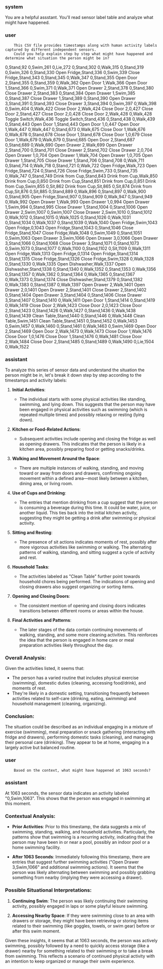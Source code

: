 ### system
You are a helpful assstant. You'll read sensor label table and analyze what might have happened.
### user

        This CSV file provides timestamps along with human activity labels captured by different independent sensors.
        Could you help explain step by step what might have happened and determine what situation the person might be in?
    
0,Stand,92
0,Swim,261
0,Lie,272
0,Stand,302
0,Walk,315
0,Stand,319
0,Swim,326
0,Stand,330
Open Fridge,Stand,336
0,Swim,339
Close Fridge,Stand,343
0,Stand,345
0,Walk,347
0,Stand,355
Open Door 2,Stand,355
0,Stand,359
0,Walk,362
Open Door 1,Walk,366
Open Door 1,Stand,366
0,Swim,371
0,Walk,371
Open Drawer 2,Stand,378
0,Stand,380
Close Drawer 2,Stand,383
0,Stand,384
Open Drawer 1,Swim,385
0,Stand,387
Close Drawer 1,Stand,389
0,Stand,390
Open Drawer 3,Stand,391
0,Stand,393
Close Drawer 3,Stand,394
0,Swim,397
0,Walk,398
0,Swim,404
0,Walk,422
Close Door 2,Walk,424
Close Door 2,0,427
Close Door 2,Stand,427
Close Door 2,0,428
Close Door 2,Walk,428
0,Walk,428
Toggle Switch,Walk,436
Toggle Switch,Stand,436
0,Stand,438
0,Walk,439
0,Stand,443
Open Door 1,Stand,443
Open Door 1,0,447
Open Door 1,Walk,447
0,Walk,447
0,Stand,673
0,Walk,675
Close Door 1,Walk,676
0,Walk,678
0,Stand,678
Close Door 1,Stand,678
Close Door 1,0,679
Close Door 1,Walk,679
0,Walk,679
0,Stand,685
Open Door 2,Stand,687
0,Stand,689
0,Walk,690
Open Drawer 2,Walk,699
Open Drawer 2,Stand,700
0,Stand,701
Close Drawer 2,Stand,702
Close Drawer 2,0,704
Open Drawer 1,0,704
Open Drawer 1,Walk,704
Open Drawer 1,0,705
Open Drawer 1,Stand,705
Close Drawer 1,Stand,706
0,Stand,708
0,Walk,711
0,Stand,714
0,Walk,718
0,Stand,721
0,Walk,722
Open Fridge,Walk,723
Open Fridge,Stand,724
0,Stand,726
Close Fridge,Swim,733
0,Stand,735
0,Walk,747
0,Stand,749
Drink from Cup,Stand,843
Drink from Cup,Walk,850
Drink from Cup,0,850
Drink from Cup,Stand,851
Drink from Cup,0,851
Drink from Cup,Swim,855
0,Sit,862
Drink from Cup,Sit,865
0,Sit,874
Drink from Cup,Sit,876
0,Sit,885
0,Stand,889
0,Walk,896
0,Stand,897
0,Walk,900
0,Stand,905
Open Fridge,Stand,907
0,Stand,909
0,Walk,947
0,Stand,949
0,Walk,992
Open Drawer 1,Walk,993
Open Drawer 1,0,994
Open Drawer 1,Swim,994
0,Stand,995
Close Drawer 1,Stand,1004
0,Stand,1006
Open Drawer 2,Swim,1007
0,Swim,1007
Close Drawer 2,Swim,1010
0,Stand,1012
0,Walk,1012
0,Stand,1015
0,Walk,1025
0,Stand,1026
0,Walk,1031
0,Stand,1034
0,Walk,1037
0,Stand,1039
0,Walk,1040
Open Fridge,Swim,1043
Open Fridge,0,1043
Open Fridge,Stand,1043
0,Stand,1046
Close Fridge,Stand,1047
Close Fridge,Walk,1048
0,Swim,1049
0,Stand,1051
0,Swim,1063
Open Drawer 3,Swim,1066
Open Drawer 3,0,1066
Open Drawer 3,Stand,1066
0,Stand,1068
Close Drawer 3,Stand,1071
0,Stand,1073
0,Swim,1073
0,Stand,1077
0,Walk,1100
0,Stand,1102
0,Sit,1109
0,Walk,1311
Open Fridge,Walk,1313
Open Fridge,0,1314
Open Fridge,Stand,1314
0,Stand,1315
Close Fridge,Stand,1326
Close Fridge,Swim,1328
0,Walk,1328
0,Stand,1330
0,Walk,1335
Open Dishwasher,Walk,1337
Open Dishwasher,Stand,1338
0,Stand,1340
0,Walk,1352
0,Stand,1353
0,Walk,1356
0,Stand,1357
0,Walk,1362
0,Stand,1364
0,Walk,1365
0,Stand,1367
0,Walk,1373
0,Stand,1374
Close Dishwasher,Stand,1379
0,Stand,1382
0,Walk,1383
0,Stand,1387
0,Walk,1397
Open Drawer 2,Walk,1401
Open Drawer 2,0,1401
Open Drawer 2,Stand,1401
Close Drawer 2,Stand,1402
0,Stand,1404
Open Drawer 3,Stand,1404
0,Stand,1406
Close Drawer 3,Stand,1407
0,Stand,1410
0,Walk,1411
Open Door 1,Stand,1414
0,Stand,1419
0,Walk,1419
Close Door 2,Walk,1423
Close Door 2,0,1423
Close Door 2,Stand,1423
0,Stand,1426
0,Walk,1427
0,Stand,1436
0,Walk,1438
0,Stand,1439
Clean Table,Stand,1440
0,Stand,1446
0,Walk,1448
Clean Table,Swim,1451
Clean Table,Stand,1451
0,Stand,1452
0,Walk,1453
0,Swim,1457
0,Walk,1460
0,Stand,1461
0,Walk,1463
0,Swim,1469
Open Door 2,Stand,1469
Open Door 2,Walk,1473
0,Walk,1473
Close Door 1,Walk,1476
Close Door 1,0,1476
Close Door 1,Stand,1476
0,Walk,1481
Close Door 2,Walk,1484
Close Door 2,Stand,1485
0,Stand,1489
0,Walk,1490
0,Lie,1504
0,Walk,1522

### assistant
To analyze this series of sensor data and understand the situation the person might be in, let's break it down step by step according to the timestamps and activity labels:

1. **Initial Activities**:
   - The individual starts with some physical activities like standing, swimming, and lying down. This suggests that the person may have been engaged in physical activities such as swimming (which is repeated multiple times) and possibly relaxing or resting (lying down).

2. **Kitchen or Food-Related Actions**:
   - Subsequent activities include opening and closing the fridge as well as opening drawers. This indicates that the person is likely in a kitchen area, possibly preparing food or getting snacks/drinks.

3. **Walking and Movement Around the Space**:
   - There are multiple instances of walking, standing, and moving toward or away from doors and drawers, confirming ongoing movement within a defined area—most likely between a kitchen, dining area, or living room.

4. **Use of Cups and Drinking**:
   - The entries that mention drinking from a cup suggest that the person is consuming a beverage during this time. It could be water, juice, or another liquid. This ties back into the initial kitchen activity, suggesting they might be getting a drink after swimming or physical activity.

5. **Sitting and Resting**:
   - The presence of sit actions indicates moments of rest, possibly after more vigorous activities like swimming or walking. The alternating patterns of walking, standing, and sitting suggest a cycle of activity and rest.

6. **Household Tasks**:
   - The activities labeled as "Clean Table" further point towards household chores being performed. The indications of opening and closing drawers also suggest organizing or sorting items.

7. **Opening and Closing Doors**:
   - The consistent mention of opening and closing doors indicates transitions between different rooms or areas within the house. 

8. **Final Activities and Patterns**:
   - The later stages of the data contain continuing movements of walking, standing, and some more cleaning activities. This reinforces the idea that the person is engaged in home care or meal preparation activities likely throughout the day.

### Overall Analysis:
Given the activities listed, it seems that:
- The person has a varied routine that includes physical exercise (swimming), domestic duties (cleaning, accessing food/drink), and moments of rest. 
- They're likely in a domestic setting, transitioning frequently between activities related to self-care (drinking, eating, swimming) and household management (cleaning, organizing).

### Conclusion:
The situation could be described as an individual engaging in a mixture of exercise (swimming), meal preparation or snack gathering (interacting with fridge and drawers), performing domestic tasks (cleaning), and managing their personal care (drinking). They appear to be at home, engaging in a largely active but balanced routine.
### user

        Based on the context, what might have happened at 1063 seconds?
    
### assistant
At 1063 seconds, the sensor data indicates an activity labeled "0,Swim,1063". This shows that the person was engaged in swimming at this moment.

### Contextual Analysis:
- **Prior Activities**: Prior to this timestamp, the data suggests a mix of swimming, standing, walking, and household activities. Particularly, the patterns show that swimming is a recurring activity, indicating that the person may have been in or near a pool, possibly an indoor pool or a home swimming facility.
  
- **After 1063 Seconds**: Immediately following this timestamp, there are entries that suggest further swimming activities ("Open Drawer 3,Swim,1066" and additional swimming actions). It seems that the person was likely alternating between swimming and possibly grabbing something from nearby (implying they were accessing a drawer).

### Possible Situational Interpretations:
1. **Continuing Swim**: The person was likely continuing their swimming activity, possibly engaged in laps or some playful leisure swimming.
  
2. **Accessing Nearby Space**: If they were swimming close to an area with drawers or storage, they might have been retrieving or storing items related to their swimming (like goggles, towels, or swim gear) before or after this swim moment.

Given these insights, it seems that at 1063 seconds, the person was actively swimming, possibly followed by a need to quickly access storage (like a drawer) nearby for something related to their swimming or to take a break from swimming. This reflects a scenario of continued physical activity with an intention to keep organized or manage their swim experience.
